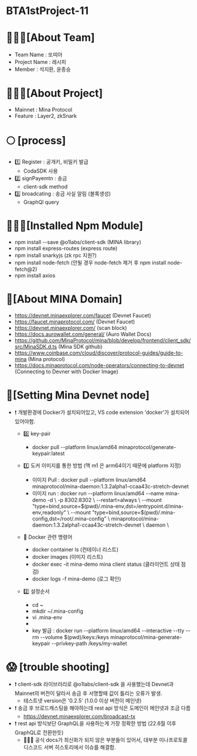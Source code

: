 # BTA1stProject-11

🧍🏻‍♂️[About Team]
===========================
  * Team Name : 또띠아 
  * Project Name : 레시피 
  * Member : 석지환, 윤종승

🧍🏻‍♂️[About Project]
===========================
  * Mainnet : Mina Protocol
  * Feature : Layer2, zkSnark

🌕 [process]
============
  * 1️⃣ Register : 공개키, 비밀키 발급 
    * CodaSDK 사용 
  * 2️⃣ signPayemtn : 송금 
    * client-sdk method
  * 3️⃣ broadcating : 송금 사실 알림 (블록생성)
    * GraphQl query 

👨🏻‍💻[Installed Npm Module]
=======================
  * npm install --save @o1labs/client-sdk (MINA library)
  * npm install express-routes (express route)
  * npm install snarkyjs (zk rpc 지원?)
  * npm install node-fetch (안될 경우 node-fetch 제거 후 npm install node-fetch@2)
  * npm install axios


🧷[About MINA Domain]
====================
  * https://devnet.minaexplorer.com/faucet (Devnet Faucet)
  * https://faucet.minaprotocol.com/ (Devnet Faucet)
  * https://devnet.minaexplorer.com/ (scan block)
  * https://docs.aurowallet.com/general/ (Auro Wallet Docs)
  * https://github.com/MinaProtocol/mina/blob/develop/frontend/client_sdk/src/MinaSDK.d.ts (Mina SDK github)
  * https://www.coinbase.com/cloud/discover/protocol-guides/guide-to-mina (Mina protocol)
  * https://docs.minaprotocol.com/node-operators/connecting-to-devnet (Connecting to Devner with Docker Image)

🔨[Setting Mina Devnet node]
============================
  * ❗️ 개발환경에 Docker가 설치되어있고, VS code extension 'docker'가 설치되어 있어야함. 
    * 0️⃣ key-pair 
      * docker pull --platform linux/amd64 minaprotocol/generate-keypair:latest
    
  
    * 1️⃣ 도커 이미지를 통한 방법 (맥 m1 은 arm64이기 때문에 platform 지정)
      * 이미지 Pull : docker pull --platform linux/amd64 minaprotocol/mina-daemon:1.3.2alpha1-ccaa43c-stretch-devnet
      * 이미지 run : docker run --platform linux/amd64 --name mina-demo -d \ -p 8302:8302 \ --restart=always \ --mount "type=bind,source=$(pwd)/.mina-env,dst=/entrypoint.d/mina-env,readonly" \ --mount "type=bind,source=$(pwd)/.mina-config,dst=/root/.mina-config" \ minaprotocol/mina-daemon:1.3.2alpha1-ccaa43c-stretch-devnet \ daemon \
      
    * 📍 Docker 관련 명령어 
      * docker container ls (컨테이너 리스트)
      * docker images (이미지 리스트)
      * docker exec -it mina-demo  mina client status (클라이언트 상태 점검)
      * docker logs -f mina-demo (로그 확인)

    * 2️⃣ 설정순서
      * cd ~ 
      * mkdir ~/.mina-config
      * vi .mina-env
      * 
      * key 발급 : docker run  --platform linux/amd64 --interactive --tty --rm --volume $(pwd)/keys:/keys minaprotocol/mina-generate-keypair --privkey-path /keys/my-wallet



😱 [trouble shooting]
====================
  * ❗️ client-sdk 라이브러리로 @o1labs/client-sdk 을 사용했는데 Devnet과 Mainnet의 버전이 달라서 송금 후 서명할때 값이 틀리는 오류가 발생. 
      * 테스트넷 version은 '0.2.5' (1.0.0 이상 버전이 메인넷)
  * ❗️ 송금 후 브로드캐스팅을 해야하는데 rest api 방식은 도메인이 메인넷과 조금 다름 
      * https://devnet.minaexplorer.com/broadcast-tx
  * ❗️ rest api 방식보단 GraphQL을 사용하는게 가장 정확한 방법 (22.6월 이후 GraphQL로 전환한듯)
    * 🙆🏻‍♂️ 공식 docs가 최신화가 되지 않은 부분들이 있어서, 대부분 미나프로토콜 디스코드 서버 히스토리에서 이슈를 해결함. 